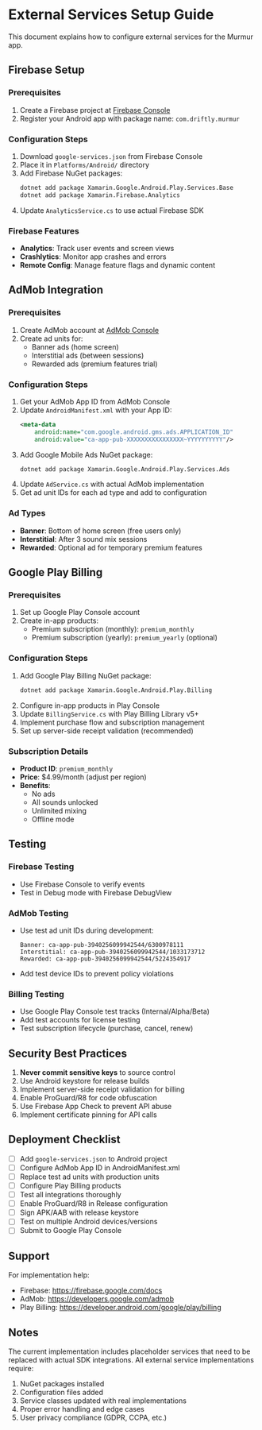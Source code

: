 # External Services Setup Guide

This document explains how to configure external services for the Murmur app.

## Firebase Setup

### Prerequisites
1. Create a Firebase project at [Firebase Console](https://console.firebase.google.com/)
2. Register your Android app with package name: `com.driftly.murmur`

### Configuration Steps
1. Download `google-services.json` from Firebase Console
2. Place it in `Platforms/Android/` directory
3. Add Firebase NuGet packages:
   ```bash
   dotnet add package Xamarin.Google.Android.Play.Services.Base
   dotnet add package Xamarin.Firebase.Analytics
   ```
4. Update `AnalyticsService.cs` to use actual Firebase SDK

### Firebase Features
- **Analytics**: Track user events and screen views
- **Crashlytics**: Monitor app crashes and errors
- **Remote Config**: Manage feature flags and dynamic content

## AdMob Integration

### Prerequisites
1. Create AdMob account at [AdMob Console](https://admob.google.com/)
2. Create ad units for:
   - Banner ads (home screen)
   - Interstitial ads (between sessions)
   - Rewarded ads (premium features trial)

### Configuration Steps
1. Get your AdMob App ID from AdMob Console
2. Update `AndroidManifest.xml` with your App ID:
   ```xml
   <meta-data
       android:name="com.google.android.gms.ads.APPLICATION_ID"
       android:value="ca-app-pub-XXXXXXXXXXXXXXXX~YYYYYYYYYY"/>
   ```
3. Add Google Mobile Ads NuGet package:
   ```bash
   dotnet add package Xamarin.Google.Android.Play.Services.Ads
   ```
4. Update `AdService.cs` with actual AdMob implementation
5. Get ad unit IDs for each ad type and add to configuration

### Ad Types
- **Banner**: Bottom of home screen (free users only)
- **Interstitial**: After 3 sound mix sessions
- **Rewarded**: Optional ad for temporary premium features

## Google Play Billing

### Prerequisites
1. Set up Google Play Console account
2. Create in-app products:
   - Premium subscription (monthly): `premium_monthly`
   - Premium subscription (yearly): `premium_yearly` (optional)

### Configuration Steps
1. Add Google Play Billing NuGet package:
   ```bash
   dotnet add package Xamarin.Google.Android.Play.Billing
   ```
2. Configure in-app products in Play Console
3. Update `BillingService.cs` with Play Billing Library v5+
4. Implement purchase flow and subscription management
5. Set up server-side receipt validation (recommended)

### Subscription Details
- **Product ID**: `premium_monthly`
- **Price**: $4.99/month (adjust per region)
- **Benefits**: 
  - No ads
  - All sounds unlocked
  - Unlimited mixing
  - Offline mode

## Testing

### Firebase Testing
- Use Firebase Console to verify events
- Test in Debug mode with Firebase DebugView

### AdMob Testing
- Use test ad unit IDs during development:
  ```
  Banner: ca-app-pub-3940256099942544/6300978111
  Interstitial: ca-app-pub-3940256099942544/1033173712
  Rewarded: ca-app-pub-3940256099942544/5224354917
  ```
- Add test device IDs to prevent policy violations

### Billing Testing
- Use Google Play Console test tracks (Internal/Alpha/Beta)
- Add test accounts for license testing
- Test subscription lifecycle (purchase, cancel, renew)

## Security Best Practices

1. **Never commit sensitive keys** to source control
2. Use Android keystore for release builds
3. Implement server-side receipt validation for billing
4. Enable ProGuard/R8 for code obfuscation
5. Use Firebase App Check to prevent API abuse
6. Implement certificate pinning for API calls

## Deployment Checklist

- [ ] Add `google-services.json` to Android project
- [ ] Configure AdMob App ID in AndroidManifest.xml
- [ ] Replace test ad units with production units
- [ ] Configure Play Billing products
- [ ] Test all integrations thoroughly
- [ ] Enable ProGuard/R8 in Release configuration
- [ ] Sign APK/AAB with release keystore
- [ ] Test on multiple Android devices/versions
- [ ] Submit to Google Play Console

## Support

For implementation help:
- Firebase: https://firebase.google.com/docs
- AdMob: https://developers.google.com/admob
- Play Billing: https://developer.android.com/google/play/billing

## Notes

The current implementation includes placeholder services that need to be replaced with actual SDK integrations. All external service implementations require:
1. NuGet packages installed
2. Configuration files added
3. Service classes updated with real implementations
4. Proper error handling and edge cases
5. User privacy compliance (GDPR, CCPA, etc.)
